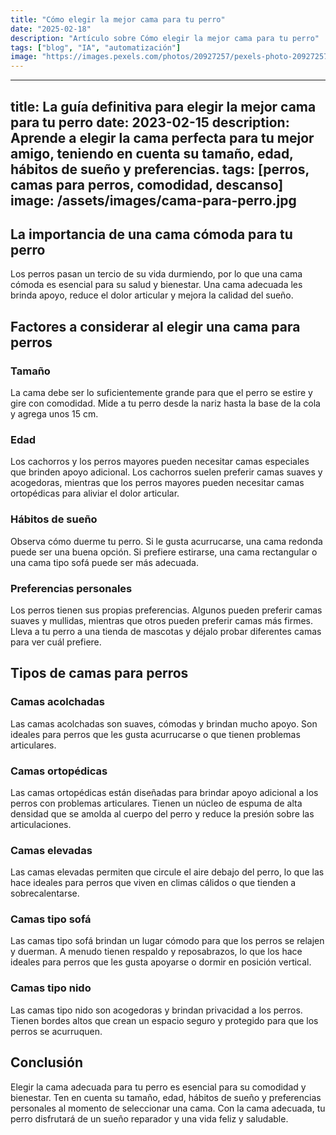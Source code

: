 ```yaml
---
title: "Cómo elegir la mejor cama para tu perro"
date: "2025-02-18"
description: "Artículo sobre Cómo elegir la mejor cama para tu perro"
tags: ["blog", "IA", "automatización"]
image: "https://images.pexels.com/photos/20927257/pexels-photo-20927257.jpeg?auto=compress&cs=tinysrgb&h=350"
---
```


---
title: La guía definitiva para elegir la mejor cama para tu perro
date: 2023-02-15
description: Aprende a elegir la cama perfecta para tu mejor amigo, teniendo en cuenta su tamaño, edad, hábitos de sueño y preferencias.
tags: [perros, camas para perros, comodidad, descanso]
image: /assets/images/cama-para-perro.jpg
---

## La importancia de una cama cómoda para tu perro

Los perros pasan un tercio de su vida durmiendo, por lo que una cama cómoda es esencial para su salud y bienestar. Una cama adecuada les brinda apoyo, reduce el dolor articular y mejora la calidad del sueño.

## Factores a considerar al elegir una cama para perros

### Tamaño

La cama debe ser lo suficientemente grande para que el perro se estire y gire con comodidad. Mide a tu perro desde la nariz hasta la base de la cola y agrega unos 15 cm.

### Edad

Los cachorros y los perros mayores pueden necesitar camas especiales que brinden apoyo adicional. Los cachorros suelen preferir camas suaves y acogedoras, mientras que los perros mayores pueden necesitar camas ortopédicas para aliviar el dolor articular.

### Hábitos de sueño

Observa cómo duerme tu perro. Si le gusta acurrucarse, una cama redonda puede ser una buena opción. Si prefiere estirarse, una cama rectangular o una cama tipo sofá puede ser más adecuada.

### Preferencias personales

Los perros tienen sus propias preferencias. Algunos pueden preferir camas suaves y mullidas, mientras que otros pueden preferir camas más firmes. Lleva a tu perro a una tienda de mascotas y déjalo probar diferentes camas para ver cuál prefiere.

## Tipos de camas para perros

### Camas acolchadas

Las camas acolchadas son suaves, cómodas y brindan mucho apoyo. Son ideales para perros que les gusta acurrucarse o que tienen problemas articulares.

### Camas ortopédicas

Las camas ortopédicas están diseñadas para brindar apoyo adicional a los perros con problemas articulares. Tienen un núcleo de espuma de alta densidad que se amolda al cuerpo del perro y reduce la presión sobre las articulaciones.

### Camas elevadas

Las camas elevadas permiten que circule el aire debajo del perro, lo que las hace ideales para perros que viven en climas cálidos o que tienden a sobrecalentarse.

### Camas tipo sofá

Las camas tipo sofá brindan un lugar cómodo para que los perros se relajen y duerman. A menudo tienen respaldo y reposabrazos, lo que los hace ideales para perros que les gusta apoyarse o dormir en posición vertical.

### Camas tipo nido

Las camas tipo nido son acogedoras y brindan privacidad a los perros. Tienen bordes altos que crean un espacio seguro y protegido para que los perros se acurruquen.

## Conclusión

Elegir la cama adecuada para tu perro es esencial para su comodidad y bienestar. Ten en cuenta su tamaño, edad, hábitos de sueño y preferencias personales al momento de seleccionar una cama. Con la cama adecuada, tu perro disfrutará de un sueño reparador y una vida feliz y saludable.
